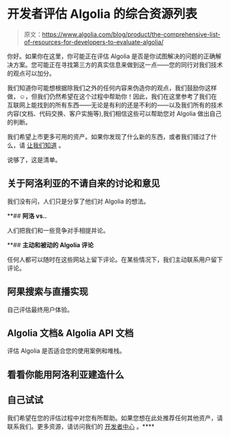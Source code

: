 # 开发者评估 Algolia 的综合资源列表

> 原文：<https://www.algolia.com/blog/product/the-comprehensive-list-of-resources-for-developers-to-evaluate-algolia/>

你好。如果你在这里，你可能正在评估 Algolia 是否是你试图解决的问题的正确解决方案。您可能正在寻找第三方的真实信息来做到这一点——您的同行对我们技术的观点可以加分。

我们知道你可能想根据除我们之外的任何内容来伪造你的观点，我们鼓励你这样做，☺，但我们仍然希望在这个过程中帮助你！因此，我们在这里参考了我们在互联网上能找到的所有东西——无论是有利的还是不利的——以及我们所有的技术内容(文档、代码交换、客户实施等),我们相信这些可以帮助您对 Algolia 做出自己的判断。

我们希望上市更多可用的资产。如果你发现了什么新的东西，或者我们错过了什么，请 [让我们知道](https://www.algolia.com/contactus/) 。

说够了，这是清单。

## [](#unsolicited-discussions-and-opinions-about-algolia)**关于阿洛利亚的不请自来的讨论和意见**

我们没有问，人们只是分享了他们对 Algolia 的想法。

 **## [](#algolia-vs)**阿洛 vs..**

人们把我们和一些竞争对手相提并论。

 **##  **主动和被动的 Algolia 评论**

任何人都可以随时在这些网站上留下评论。在某些情况下，我们主动联系用户留下评论。

## [](#algolia-search-and-live-implementations)**阿果搜索与直播实现**

自己评估最终用户体验。

## [](#algolia-docs-algolia-api-docs)**Algolia 文档& Algolia API 文档**

评估 Algolia 是否适合您的使用案例和堆栈。

## [](#see-what-you-can-build-with-algolia)**看看你能用阿洛利亚建造什么**

## [](#try-it-yourself)**自己试试**

我们希望在您的评估过程中对您有所帮助。如果您想在此处推荐任何其他资产，请联系我们。更多资源，请访问我们的 [开发者中心](https://www.algolia.com/developers/) 。****